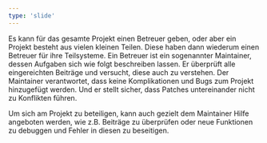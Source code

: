 ```yaml
---
type: 'slide'
---
```

Es kann für das gesamte Projekt einen Betreuer geben, oder aber ein Projekt besteht aus vielen kleinen Teilen. Diese haben dann wiederum einen Betreuer für ihre Teilsysteme.
Ein Betreuer ist ein sogenannter Maintainer, dessen Aufgaben sich wie folgt beschreiben lassen.
Er überprüft alle eingereichten Beiträge und versucht, diese auch zu verstehen. Der Maintainer verantwortet, dass keine Komplikationen und Bugs zum Projekt hinzugefügt werden. Und er stellt sicher, dass Patches untereinander nicht zu Konflikten führen.

Um sich am Projekt zu beteiligen, kann auch gezielt dem Maintainer Hilfe angeboten werden, wie z.B. Beiträge zu überprüfen oder neue Funktionen zu debuggen und Fehler in diesen zu beseitigen.